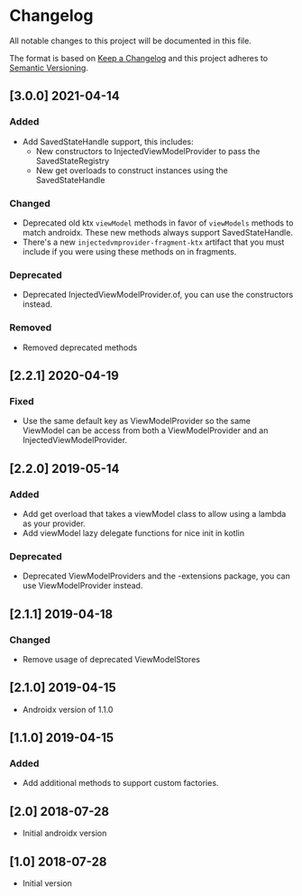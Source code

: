 # Changelog
All notable changes to this project will be documented in this file.

The format is based on [Keep a Changelog](http://keepachangelog.com/en/1.0.0/)
and this project adheres to [Semantic Versioning](http://semver.org/spec/v2.0.0.html).

## [3.0.0] 2021-04-14

### Added
- Add SavedStateHandle support, this includes:
  - New constructors to InjectedViewModelProvider to pass the SavedStateRegistry
  - New get overloads to construct instances using the SavedStateHandle

### Changed
- Deprecated old ktx `viewModel` methods in favor of `viewModels` methods to match androidx. These
  new methods always support SavedStateHandle.
- There's a new `injectedvmprovider-fragment-ktx` artifact that you must include if you were using
  these methods on in fragments.

### Deprecated
- Deprecated InjectedViewModelProvider.of, you can use the constructors instead.

### Removed
- Removed deprecated methods

## [2.2.1] 2020-04-19

### Fixed
- Use the same default key as ViewModelProvider so the same ViewModel can be access from both a
ViewModelProvider and an InjectedViewModelProvider.

## [2.2.0] 2019-05-14

### Added
- Add get overload that takes a viewModel class to allow using a lambda
as your provider.
- Add viewModel lazy delegate functions for nice init in kotlin

### Deprecated
- Deprecated ViewModelProviders and the -extensions package, you can use
ViewModelProvider instead.

## [2.1.1] 2019-04-18

### Changed
-  Remove usage of deprecated ViewModelStores

## [2.1.0] 2019-04-15
- Androidx version of 1.1.0

## [1.1.0] 2019-04-15

### Added
- Add additional methods to support custom factories.

## [2.0] 2018-07-28
- Initial androidx version

## [1.0] 2018-07-28
- Initial version